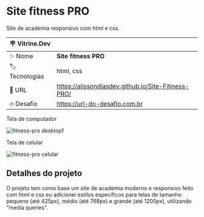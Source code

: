 # Site fitness PRO

Site de academia responsivo com html e css.

| :placard: Vitrine.Dev |     |
| -------------  | --- |
| :sparkles: Nome        | **Site fitness PRO**
| :label: Tecnologias |  html, css
| :rocket: URL         | https://alissondiasdev.github.io/Site-Fitiness-PRO/
| :fire: Desafio     | https://url-do-desafio.com.br

<!-- Inserir imagem com a #vitrinedev ao final do link -->
Tela de computador

![fitness-pro desktop1](https://user-images.githubusercontent.com/84820359/210550603-0750eebe-6302-40dc-bf6c-b36a35b8ba75.gif#vitrinedev)

Tela de celular

![fitness-pro celular](https://user-images.githubusercontent.com/84820359/210550774-2dc576cb-dc21-40ac-a173-816a039ad69a.gif#vitrinedev)



## Detalhes do projeto

O projeto tem como base um site de academia moderno e responsivo feito com html e css eu adicionei estilos específicos para telas de tamanho pequeno (até 425px), médio (até 768px) e grande (até 1200px), utilizando "media queries".


